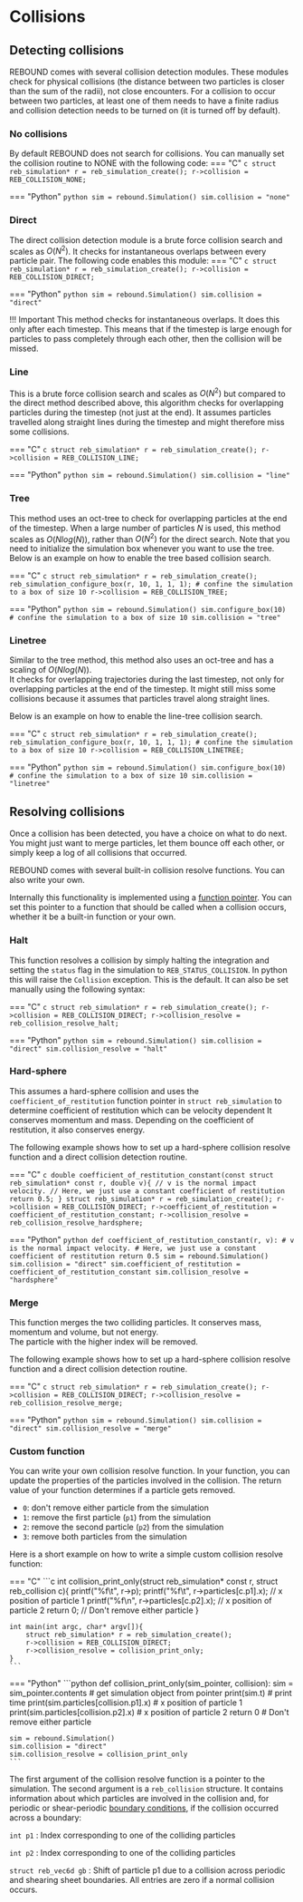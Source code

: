 # Collisions

## Detecting collisions

REBOUND comes with several collision detection modules. 
These modules check for physical collisions (the distance between two particles is closer than the sum of the radii), not close encounters.
For a collision to occur between two particles, at least one of them needs to have a finite radius and collision detection needs to be turned on (it is turned off by default).


### No collisions
By default REBOUND does not search for collisions. 
You can manually set the collision routine to NONE with the following code:
=== "C"
    ```c
    struct reb_simulation* r = reb_simulation_create();
    r->collision = REB_COLLISION_NONE;
    ```

=== "Python"
    ```python
    sim = rebound.Simulation()
    sim.collision = "none"
    ```

### Direct
The direct collision detection module is a brute force collision search and scales as $O(N^2)$.
It checks for instantaneous overlaps between every particle pair. 
The following code enables this module:
=== "C"
    ```c
    struct reb_simulation* r = reb_simulation_create();
    r->collision = REB_COLLISION_DIRECT;
    ```

=== "Python"
    ```python
    sim = rebound.Simulation()
    sim.collision = "direct"
    ```

!!! Important
    This method checks for instantaneous overlaps. It does this only after each timestep.
    This means that if the timestep is large enough for particles to pass completely through each other, then the collision will be missed. 
    


### Line
This is a brute force collision search and scales as $O(N^2)$ but compared to the direct method described above, this algorithm checks for overlapping particles during the timestep (not just at the end).
It assumes particles travelled along straight lines during the timestep and might therefore miss some collisions.

=== "C"
    ```c
    struct reb_simulation* r = reb_simulation_create();
    r->collision = REB_COLLISION_LINE;
    ```

=== "Python"
    ```python
    sim = rebound.Simulation()
    sim.collision = "line"
    ```

### Tree
This method uses an oct-tree to check for overlapping particles at the end of the timestep.
When a large number of particles $N$ is used, this method scales as $O(N log(N))$, rather than $O(N^2)$ for the direct search.
Note that you need to initialize the simulation box whenever you want to use the tree.
Below is an example on how to enable the tree based collision search.

=== "C"
    ```c
    struct reb_simulation* r = reb_simulation_create();
    reb_simulation_configure_box(r, 10, 1, 1, 1); # confine the simulation to a box of size 10
    r->collision = REB_COLLISION_TREE;
    ```

=== "Python"
    ```python
    sim = rebound.Simulation()
    sim.configure_box(10)   # confine the simulation to a box of size 10
    sim.collision = "tree"
    ```


### Linetree
Similar to the tree method, this method also uses an oct-tree and has a scaling of $O(N log(N))$.  
It checks for overlapping trajectories during the last timestep, not only for overlapping particles at the end of the timestep.
It might still miss some collisions because it assumes that particles travel along straight lines.


Below is an example on how to enable the line-tree collision search.

=== "C"
    ```c
    struct reb_simulation* r = reb_simulation_create();
    reb_simulation_configure_box(r, 10, 1, 1, 1); # confine the simulation to a box of size 10
    r->collision = REB_COLLISION_LINETREE;
    ```

=== "Python"
    ```python
    sim = rebound.Simulation()
    sim.configure_box(10)   # confine the simulation to a box of size 10
    sim.collision = "linetree"
    ```

## Resolving collisions

Once a collision has been detected, you have a choice on what to do next.
You might just want to merge particles, let them bounce off each other, or simply keep a log of all collisions that occurred. 

REBOUND comes with several built-in collision resolve functions. 
You can also write your own.

Internally this functionality is implemented using a [function pointer](https://www.cprogramming.com/tutorial/function-pointers.html). 
You can set this pointer to a function that should be called when a collision occurs, whether it be a built-in function or your own. 

### Halt

This function resolves a collision by simply halting the integration and setting the `status` flag in the simulation to `REB_STATUS_COLLISION`. 
In python this will raise the `Collision` exception.
This is the default.
It can also be set manually using the following syntax:

=== "C"
    ```c
    struct reb_simulation* r = reb_simulation_create();
    r->collision = REB_COLLISION_DIRECT;
    r->collision_resolve = reb_collision_resolve_halt;
    ```

=== "Python"
    ```python
    sim = rebound.Simulation()
    sim.collision = "direct"
    sim.collision_resolve = "halt"
    ```

### Hard-sphere

This assumes a hard-sphere collision and uses the `coefficient_of_restitution` function pointer in `struct reb_simulation` to determine coefficient of restitution which can be velocity dependent
It conserves momentum and mass.
Depending on the coefficient of restitution, it also conserves energy.

The following example shows how to set up a hard-sphere collision resolve function and a direct collision detection routine.

=== "C"
    ```c
    double coefficient_of_restitution_constant(const struct reb_simulation* const r, double v){
        // v is the normal impact velocity.
        // Here, we just use a constant coefficient of restitution
        return 0.5;
    }
    struct reb_simulation* r = reb_simulation_create();
    r->collision = REB_COLLISION_DIRECT;
    r->coefficient_of_restitution = coefficient_of_restitution_constant;
    r->collision_resolve = reb_collision_resolve_hardsphere;
    ```

=== "Python"
    ```python
    def coefficient_of_restitution_constant(r, v):
        # v is the normal impact velocity.
        # Here, we just use a constant coefficient of restitution
        return 0.5
    sim = rebound.Simulation()
    sim.collision = "direct"
    sim.coefficient_of_restitution = coefficient_of_restitution_constant
    sim.collision_resolve = "hardsphere"
    ```


### Merge
 
This function merges the two colliding particles. 
It conserves mass, momentum and volume, but not energy.  
The particle with the higher index will be removed. 

The following example shows how to set up a hard-sphere collision resolve function and a direct collision detection routine.

=== "C"
    ```c
    struct reb_simulation* r = reb_simulation_create();
    r->collision = REB_COLLISION_DIRECT;
    r->collision_resolve = reb_collision_resolve_merge;
    ```

=== "Python"
    ```python
    sim = rebound.Simulation()
    sim.collision = "direct"
    sim.collision_resolve = "merge"
    ```

### Custom function
You can write your own collision resolve function. 
In your function, you can update the properties of the particles involved in the collision.
The return value of your function determines if a particle gets removed.

- `0`: don't remove either particle from the simulation
- `1`: remove the first particle (`p1`) from the simulation
- `2`: remove the second particle (`p2`) from the simulation
- `3`: remove both particles from the simulation

Here is a short example on how to write a simple custom collision resolve function:

=== "C"
    ```c
    int collision_print_only(struct reb_simulation* const r, struct reb_collision c){
        printf("%f\t", r->p);
        printf("%f\t", r->particles[c.p1].x);    // x position of particle 1
        printf("%f\n", r->particles[c.p2].x);    // x position of particle 2
        return 0; // Don't remove either particle
    }

    int main(int argc, char* argv[]){
        struct reb_simulation* r = reb_simulation_create();
        r->collision = REB_COLLISION_DIRECT;
        r->collision_resolve = collision_print_only;
    }
    ```

=== "Python"
    ```python
    def collision_print_only(sim_pointer, collision):
        sim = sim_pointer.contents           # get simulation object from pointer
        print(sim.t)                         # print time 
        print(sim.particles[collision.p1].x) # x position of particle 1
        print(sim.particles[collision.p2].x) # x position of particle 2
        return 0                             # Don't remove either particle
    
    sim = rebound.Simulation()
    sim.collision = "direct"
    sim.collision_resolve = collision_print_only
    ```
The first argument of the collision resolve function is a pointer to the simulation. 
The second argument is a `reb_collision` structure. 
It contains information about which particles are involved in the collision and, for periodic or shear-periodic [boundary conditions](boundaryconditions.md), if the collision occurred across a boundary:

`int p1`
:   Index corresponding to one of the colliding particles

`int p2`
:   Index corresponding to one of the colliding particles

`struct reb_vec6d gb`
:   Shift of particle p1 due to a collision across periodic and shearing sheet boundaries. All entries are zero if a normal collision occurs.

